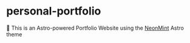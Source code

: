 # personal-portfolio

🚀 This is an Astro-powered Portfolio Website using the [NeonMint](https://github.com/EFEELE/NeonMint) Astro theme
